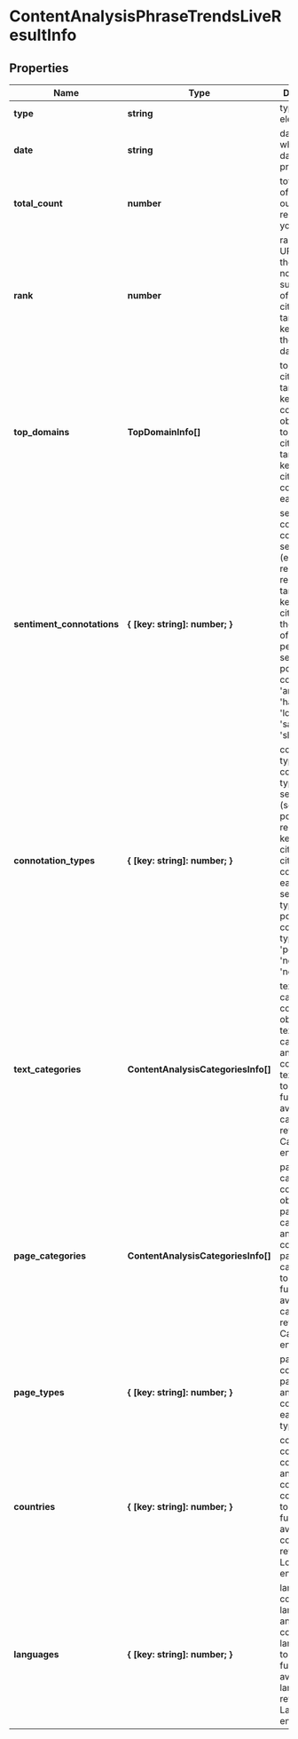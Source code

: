 # ContentAnalysisPhraseTrendsLiveResultInfo

## Properties

| Name | Type | Description | Notes |
|------------ | ------------- | ------------- | -------------|
**type** | **string** | type of element |[optional]|
**date** | **string** | date for which the data is provided |[optional]|
**total_count** | **number** | total number of results in our database relevant to your request |[optional]|
**rank** | **number** | rank of all URLs citing the keyword<br>normalized sum of ranks of all URLs citing the target keyword for the given date |[optional]|
**top_domains** | **TopDomainInfo[]** | top domains citing the target keyword<br>contains objects with top domains citing the target keyword and citation count per each domain |[optional]|
**sentiment_connotations** | **{ [key: string]: number; }** | sentiment connotations<br>contains sentiments (emotional reactions) related to the target keyword citation and the number of citations per each sentiment<br>possible connotations: 'anger', 'happiness', 'love', 'sadness', 'share', 'fun' |[optional]|
**connotation_types** | **{ [key: string]: number; }** | connotation types<br>contains types of sentiments (sentiment polarity) related to the keyword citation and citation count per each sentiment type<br>possible connotation types: 'positive', 'negative', 'neutral' |[optional]|
**text_categories** | **ContentAnalysisCategoriesInfo[]** | text categories<br>contains objects with text categories and citation count in each text category<br>to obtain a full list of available categories, refer to the Categories endpoint |[optional]|
**page_categories** | **ContentAnalysisCategoriesInfo[]** | page categories<br>contains objects with page categories and citation count in each page category<br>to obtain a full list of available categories, refer to the Categories endpoint |[optional]|
**page_types** | **{ [key: string]: number; }** | page types<br>contains page types and citation count per each page type |[optional]|
**countries** | **{ [key: string]: number; }** | countries<br>contains countries and citation count in each country<br>to obtain a full list of available countries, refer to the Locations endpoint |[optional]|
**languages** | **{ [key: string]: number; }** | languages<br>contains languages and citation count in each language<br>to obtain a full list of available languages, refer to the Languages endpoint |[optional]|